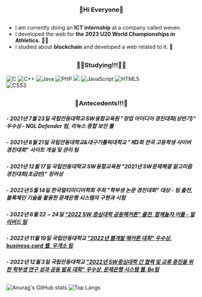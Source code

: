 ### <div align="center">👋Hi Everyone👋         </div>



<!--
**Potatoeunbi/Potatoeunbi** is a ✨ _special_ ✨ repository because its `README.md` (this file) appears on your GitHub profile.

Here are some ideas to get you started:

- 🔭 I’m currently working on ...
- 🌱 I’m currently learning ...
- 👯 I’m looking to collaborate on ...
- 🤔 I’m looking for help with ...
- 💬 Ask me about ...
- 📫 How to reach me: ...
- 😄 Pronouns: ...
- ⚡ Fun fact: ...
-->

##
* I am currently doing an **ICT internship** at a company called weven.
* I developed the web for **the 2023 U20 World Championships in Athletics.** 🏃‍♂️
* I studied about **blockchain** and developed a web related to it. 📝
##  

##

### <div align="center">👩‍💻Studying!!!👩‍💻</div>


![C](https://img.shields.io/badge/c-%2300599C.svg?style=for-the-badge&logo=c&logoColor=white)
![C++](https://img.shields.io/badge/c++-%2300599C.svg?style=for-the-badge&logo=c%2B%2B&logoColor=white)
![Java](https://img.shields.io/badge/java-%23ED8B00.svg?style=for-the-badge&logo=java&logoColor=white)
![PHP](https://img.shields.io/badge/php-%23777BB4.svg?style=for-the-badge&logo=php&logoColor=white)
 <img src="https://img.shields.io/badge/Node.js-339933?style=for-the-badge&logo=Node.js&logoColor=white"/>
![JavaScript](https://img.shields.io/badge/javascript-%23323330.svg?style=for-the-badge&logo=javascript&logoColor=%23F7DF1E)
![HTML5](https://img.shields.io/badge/html5-%23E34F26.svg?style=for-the-badge&logo=html5&logoColor=white)   
![CSS3](https://img.shields.io/badge/CSS3-%1572B6.svg?style=for-the-badge&logo=CSS3&logoColor=white)   

##     
         
            

## 


### <div align="center">📃Antecedents!!!📃</div>
##### - 2021년 7월 23일 국립안동대학교 SW융합교육원 "창업 아이디어 경진대회(상반기)" 우수상 - NGL Defender 팀, 리눅스 종합 보안 툴
##### - 2021년 8월 21일 국립안동대학교&대구가톨릭대학교 "제3회 전국 고등학생 사이버 경진대회" 사이트 개설 및 관리 팀
##### - 2021년 12월 17일 국립안동대학교 SW융합교육원 "2021년 SW문제해결 알고리즘 경진대회(초급반)" 장려상
##### - 2022년 5월 14일 한국멀티미디어학회 주최 "학부생 논문 경진대회" 대상 - 팀 출전, 블록체인 기술을 활용한 문제은행 시스템의 구현과 시험
##### - 2022년 6월 22 ~ 24일 ["2022 SW 중심대학 공동해커톤" 출전, 함께놀자 어플 - 얼리버드 팀](https://github.com/LeeJungHwan-Dev/2022_SW_HackAthon_We_Play)
##### - 2022년 11월 19일 국립안동대학교 ["2022년 웹개발 해커톤 대회" 우수상, business.card 웹, 우개소 팀](https://github.com/Potatoeunbi/business.card)
##### - 2022년 12월 3일 국립안동대학교 ["2022년 SW중심대학 간 협력 및 교류 증진을 위한 학부생 연구 성과 공동 발표 대회" 우수상, 문제은행 시스템 웹, Be팀](https://github.com/Potatoeunbi/Dapp_Framework)
##
![Anurag's GitHub stats](https://github-readme-stats.vercel.app/api?username=Potatoeunbi&show_icons=true&theme=omni)
![Top Langs](https://github-readme-stats.vercel.app/api/top-langs/?username=Potatoeunbi&layout=compact&theme=tokyonight)
